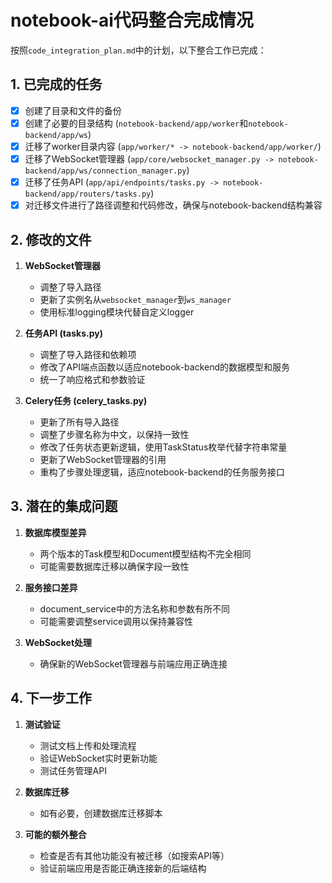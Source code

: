 # notebook-ai代码整合完成情况

按照`code_integration_plan.md`中的计划，以下整合工作已完成：

## 1. 已完成的任务

- [x] 创建了目录和文件的备份
- [x] 创建了必要的目录结构 (`notebook-backend/app/worker`和`notebook-backend/app/ws`)
- [x] 迁移了worker目录内容 (`app/worker/* -> notebook-backend/app/worker/`)
- [x] 迁移了WebSocket管理器 (`app/core/websocket_manager.py -> notebook-backend/app/ws/connection_manager.py`)
- [x] 迁移了任务API (`app/api/endpoints/tasks.py -> notebook-backend/app/routers/tasks.py`)
- [x] 对迁移文件进行了路径调整和代码修改，确保与notebook-backend结构兼容

## 2. 修改的文件

1. **WebSocket管理器**
   - 调整了导入路径
   - 更新了实例名从`websocket_manager`到`ws_manager`
   - 使用标准logging模块代替自定义logger

2. **任务API (tasks.py)**
   - 调整了导入路径和依赖项
   - 修改了API端点函数以适应notebook-backend的数据模型和服务
   - 统一了响应格式和参数验证

3. **Celery任务 (celery_tasks.py)**
   - 更新了所有导入路径
   - 调整了步骤名称为中文，以保持一致性
   - 修改了任务状态更新逻辑，使用TaskStatus枚举代替字符串常量
   - 更新了WebSocket管理器的引用
   - 重构了步骤处理逻辑，适应notebook-backend的任务服务接口

## 3. 潜在的集成问题

1. **数据库模型差异**
   - 两个版本的Task模型和Document模型结构不完全相同
   - 可能需要数据库迁移以确保字段一致性

2. **服务接口差异**
   - document_service中的方法名称和参数有所不同
   - 可能需要调整service调用以保持兼容性

3. **WebSocket处理**
   - 确保新的WebSocket管理器与前端应用正确连接

## 4. 下一步工作

1. **测试验证**
   - 测试文档上传和处理流程
   - 验证WebSocket实时更新功能
   - 测试任务管理API

2. **数据库迁移**
   - 如有必要，创建数据库迁移脚本

3. **可能的额外整合**
   - 检查是否有其他功能没有被迁移（如搜索API等）
   - 验证前端应用是否能正确连接新的后端结构 